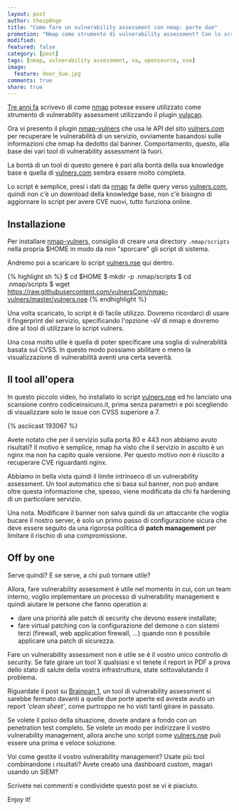 ```yaml
---
layout: post
author: thesp0nge
title: "Come fare un vulnerability assessment con nmap: parte due"
promotion: "Nmap come strumento di vulnerability assessment? Con lo script vulners inizia ad essere qualcosa sensato"
modified:
featured: false
category: [post]
tags: [nmap, vulnerability assessment, va, opensource, nse]
image:
  feature: door_due.jpg
comments: true
share: true
---
```


[Tre anni
fa]({{site.url}}/blog/come-fare-un-vulnerability-assessment-con-nmap/) scrivevo
di come [nmap](https://nmap.org/) potesse essere utilizzato come strumento di
vulnerability assessment utilizzando il plugin
[vulscan](https://github.com/scipag/vulscan).

Ora vi presento il plugin
[nmap-vulners](https://github.com/vulnersCom/nmap-vulners) che usa le API del
sito [vulners.com](https://vulners.com/landing) per recuperare le vulnerabilità
di un servizio, ovviamente basandosi sulle informazioni che nmap ha dedotto dai
banner. Comportamento, questo, alla base dei vari tool di vulnerability
assessment là fuori.

La bontà di un tool di questo genere è pari alla bontà della sua knowledge base
e quella di [vulners.com](https://vulners.com) sembra essere molto completa.

Lo script è semplice, presi i dati da [nmap](https://nmap.org/) fa delle query
verso [vulners.com](https://vulners.com), quindi non c'è un download della
knowledge base, non c'è bisogno di aggiornare lo script per avere CVE nuovi,
tutto funziona online.

## Installazione

Per installare [nmap-vulners](https://github.com/vulnersCom/nmap-vulners),
consiglio di creare una directory ``.nmap/scripts`` nella propria $HOME in modo
da non "sporcare" gli script di sistema.

Andremo poi a scaricare lo script
[vulners.nse](https://raw.githubusercontent.com/vulnersCom/nmap-vulners/master/vulners.nse)
qui dentro.

{% highlight sh %}
$ cd $HOME
$ mkdir -p .nmap/scripts
$ cd .nmap/scripts
$ wget https://raw.githubusercontent.com/vulnersCom/nmap-vulners/master/vulners.nse
{% endhighlight %}

Una volta scaricato, lo script è di facile utilizzo. Dovremo ricordarci di
usare il fingerprint del servizio, specificando l'opzione -sV di nmap e dovremo
dire al tool di utilizzare lo script vulners.

Una cosa molto utile è quella di poter specificare una soglia di vulnerabilità
basata sul CVSS. In questo modo possiamo abilitare o meno la visualizzazione di
vulnerabilità aventi una certa severità.

## Il tool all'opera

In questo piccolo video, ho installato lo script
[vulners.nse](https://raw.githubusercontent.com/vulnersCom/nmap-vulners/master/vulners.nse)
ed ho lanciato una scansione contro codiceinsicuro.it, prima senza parametri e
poi scegliendo di visualizzare solo le issue con CVSS superiore a 7.

{% asciicast 193067 %}

Avete notato che per il servizio sulla porta 80 e 443 non abbiamo avuto risultati?
Il motivo è semplice, nmap ha visto che il servizio in ascolto è un nginx ma
non ha capito quale versione. Per questo motivo non è riuscito a recuperare CVE
riguardanti nginx.

Abbiamo in bella vista quindi il limite intrinseco di un vulnerability
assessment. Un tool automatico che si basa sul banner, non può andare oltre
questa informazione che, spesso, viene modificata da chi fa hardening di un
particolare servizio.

Una nota. Modificare il banner non salva quindi da un attaccante che voglia
bucare il nostro server, è solo un primo passo di configurazione sicura che
deve essere seguito da una rigorosa politica di **patch management** per
limitare il rischio di una compromissione.

## Off by one

Serve quindi? E se serve, a chi può tornare utile?

Allora, fare vulnerability assessment è utile nel momento in cui, con un team
interno, voglio implementare un processo di vulnerability management e quindi
aiutare le persone che fanno operation a:

* dare una priorità alle patch di security che devono essere installate;
* fare virtual patching con la configurazione del demone o con sistemi terzi
  (firewall, web application firewall, ...) quando non è possibile applicare
  una patch di sicurezza.

Fare un vulnerability assessment non è utile se è il vostro unico controllo di
security. Se fate girare un tool X qualsiasi e vi tenete il report in PDF a
prova dello stato di salute della vostra infrastruttura, state sottovalutando
il problema.

Riguardate il post su [Brainpan 1]({{site.url}}/blog/getting-root-brainpan-1/),
un tool di vulnerability assessment si sarebbe fermato davanti a quelle due
porte aperte ed avreste avuto un report _'clean sheet'_, come purtroppo ne ho
visti tanti girare in passato.

Se volete il polso della situazione, dovete andare a fondo con un penetration
test completo. Se volete un modo per indirizzare il vostro vulnerability
management, allora anche uno script come
[vulners.nse](https://raw.githubusercontent.com/vulnersCom/nmap-vulners/master/vulners.nse)
può essere una prima e veloce soluzione.

Voi come gestite il vostro vulnerability management? Usate più tool
combinandone i risultati? Avete creato una dashboard custom, magari usando un
SIEM?

Scrivete nei commenti e condividete questo post se vi è piaciuto.

Enjoy it!
